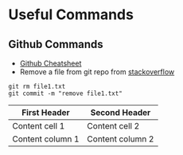 # Useful Commands
## Github Commands
* [Github Cheatsheet](https://github.com/MaraimElbadri/Useful-Commands.git)
* Remove a file from git repo from [stackoverflow](https://stackoverflow.com/questions/2047465/how-can-i-delete-a-file-from-git-repo)

`git rm file1.txt`<br/>
`git commit -m "remove file1.txt"`


First Header | Second Header
------------ | -------------
Content cell 1 | Content cell 2
Content column 1 | Content column 2